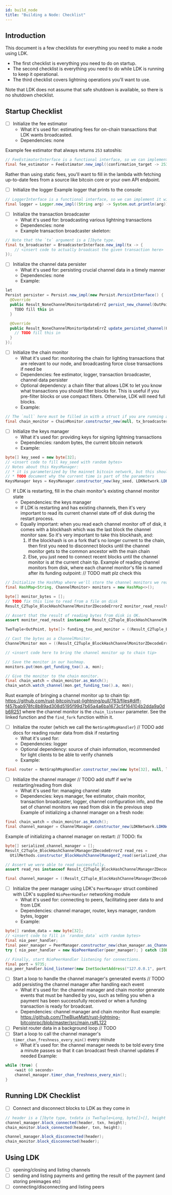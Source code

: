 ```yaml
---
id: build_node
title: "Building a Node: Checklist"
---
```


## Introduction

This document is a few checklists for everything you need to make a node using LDK.

* The first checklist is everything you need to do on startup.
* The second checklist is everything you need to do while LDK is running to keep it operational.
* The third checklist covers lightning operations you'll want to use.

Note that LDK does not assume that safe shutdown is available, so there is no 
shutdown checklist.

## Startup Checklist
- [ ] Initialize the fee estimator
  * What it's used for: estimating fees for on-chain transactions that LDK wants broadcasted.
  * Dependencies: none

Example fee estimator that always returns `253` satoshis:
```java
// FeeEstimatorInterface is a functional interface, so we can implement it with a lambda
final fee_estimator = FeeEstimator.new_impl((confirmation_target -> 253));
```
Rather than using static fees, you'll want to fill in the lambda with fetching up-to-date fees from a source like bitcoin core or your own API endpoint.
- [ ] Initialize the logger
Example logger that prints to the console:
```java
// LoggerInterface is a functional interface, so we can implement it with a lambda
final logger = Logger.new_impl((String arg) -> System.out.println(arg));
```
- [ ] Initialize the transaction broadcaster
  * What it's used for: broadcasting various lightning transactions 
  * Dependencies: none
  * Example transaction broadcaster skeleton:
```java
// Note that the `tx` argument is a []byte type. 
final tx_broadcaster = BroadcasterInterface.new_impl(tx -> {
    // <insert code to actually broadcast the given transaction here>
});
```
- [ ] Initialize the channel data persister
  * What it's used for: persisting crucial channel data in a timely manner
  * Dependencies: none
  * Example:
```java
let 
Persist persister = Persist.new_impl(new Persist.PersistInterface() {
  @Override
  public Result_NoneChannelMonitorUpdateErrZ persist_new_channel(OutPoint id, ChannelMonitor data) {
    TODO fill this in
  }

  @Override
  public Result_NoneChannelMonitorUpdateErrZ update_persisted_channel(OutPoint id, ChannelMonitorUpdate update, ChannelMonitor data) {
    // TODO fill this in
  }
});
```
- [ ] Initialize the chain monitor
  * What it's used for: monitoring the chain for lighting transactions that are relevant to our node, and broadcasting force close transactions if need be
  * Dependencies: fee estimator, logger, transaction broadcaster, channel data persister
  * Optional dependency: a chain filter that allows LDK to let you know what transactions you should filter blocks for. This is useful if you pre-filter blocks or use compact filters. Otherwise, LDK will need full blocks.
  * Example:
```java
// The `null` here must be filled in with a struct if you are running a light client.
final chain_monitor = ChainMonitor.constructor_new(null, tx_broadcaster, logger, fee_estimator, persister);
```
- [ ] Initialize the keys manager
  * What it's used for: providing keys for signing lightning transactions
  * Dependencies: random bytes, the current bitcoin network
  * Example:
```java
byte[] key_seed = new byte[32];
// <insert code to fill key_seed with random bytes>
// Notes about this KeysManager:
// * it is parameterized by the mainnet bitcoin network, but this should be swapped out for testnet or regtest as needed.
// * TODO document why the current time is part of the parameters
KeysManager keys = KeysManager.constructor_new(key_seed, LDKNetwork.LDKNetwork_Bitcoin, System.currentTimeMillis() / 1000, (int) (System.currentTimeMillis() * 1000));
```
- [ ] If LDK is restarting, fill in the chain monitor's existing channel monitor state
  * Dependencies: the keys manager
  * If LDK is restarting and has existing channels, then it's very important to read its current channel state off of disk during the restart process.
  * Equally important: when you read each channel monitor off of disk, it comes with a blockhash which was the last block the channel monitor saw. So it's very important to take this blockhash, and:
    1. If the blockhash is on a fork that's no longer current to the chain, then first you need to disconnect blocks until the channel monitor gets to the common ancestor with the main chain
    2. Else, you just need to connect recent blocks until the channel monitor is at the current chain tip.
Example of reading channel monitors from disk, where each channel monitor's file is named after its funding outpoint: // TODO matt plz check this
```java
// Initialize the HashMap where we'll store the channel monitors we read from disk.
final HashMap<String, ChannelMonitor> monitors = new HashMap<>();

byte[] monitor_bytes = [];
// TODO fix this line to read from a file on disk
Result_C2Tuple_BlockHashChannelMonitorZDecodeErrorZ monitor_read_result = UtilMethods.constructor_BlockHashChannelMonitorZ_read(monitor_bytes, keys_interface);

// Assert that the result of reading bytes from disk is OK.
assert monitor_read_result instanceof Result_C2Tuple_BlockHashChannelMonitorZDecodeErrorZ.Result_C2Tuple_BlockHashChannelMonitorZDecodeErrorZ_OK;

TwoTuple<OutPoint, byte[]> funding_txo_and_monitor = ((Result_C2Tuple_BlockHashChannelMonitorZDecodeErrorZ.Result_C2Tuple_BlockHashChannelMonitorZDecodeErrorZ_OK) roundtrip_monitor)

// Cast the bytes as a ChannelMonitor.
ChannelMonitor mon = ((Result_C2Tuple_BlockHashChannelMonitorZDecodeErrorZ.Result_C2Tuple_BlockHashChannelMonitorZDecodeErrorZ_OK) res).res.b;

// <insert code here to bring the channel monitor up to chain tip>

// Save the monitor in our hashmap.
monitors.put(mon.get_funding_txo().a, mon);

// Give the monitor to the chain monitor.
final chain_watch = chain_monitor.as_Watch();
chain_watch.watch_channel(mon.get_funding_txo().a, mon);
```

Rust example of bringing a channel monitor up to chain tip: https://github.com/rust-bitcoin/rust-lightning/pull/763/files#diff-f457bab978fc8b89ad308d5195f99d7b65a4a6ba1673c5f164104b2dda9a0db6R251 where the channel monitor is the `chain_listener` parameter. See the linked function and the `find_fork` function within it.
- [ ] Initialize the router (which we call the `NetGraphMsgHandler`)
// TODO add docs for reading router data from disk if restarting
    * What it's used for: 
    * Dependencies: logger
    * Optional dependency: source of chain information, recommended for light clients to be able to verify channels
    * Example:
```java
final router = NetGraphMsgHandler.constructor_new(new byte[32], null, logger);
```
- [ ] Initialize the channel manager
// TODO add stuff if we're restarting/reading from disk
    * What it's used for: managing channel state
    * Dependencies: keys manager, fee estimator, chain monitor, transaction broadcaster, logger, channel configuration info, and the set of channel monitors we read from disk in the previous step
Example of initializing a channel manager on a fresh node:
```java
final chain_watch = chain_monitor.as_Watch();
final channel_manager = ChannelManager.constructor_new(LDKNetwork.LDKNetwork_Bitcoin, FeeEstimator.new_impl(confirmation_target -> 0), chain_watch, tx_broadcaster, logger, keys_interface, UserConfig.constructor_default(), 1);
```
Example of initializing a channel manager on restart: // TODO: fix
```java
byte[] serialized_channel_manager = [];
Result_C2Tuple_BlockHashChannelManagerZDecodeErrorZ read_res =
  UtilMethods.constructor_BlockHashChannelManagerZ_read(serialized_channel_manager, keys_interface, fee_estimator, chain_watch, tx_broadcaster, logger, UserConfig.constructor_default(), monitors);

// Assert we were able to read successfully.
assert read_res instanceof Result_C2Tuple_BlockHashChannelManagerZDecodeErrorZ.Result_C2Tuple_BlockHashChannelManagerZDecodeErrorZ_OK;

final channel_manager = ((Result_C2Tuple_BlockHashChannelManagerZDecodeErrorZ.Result_C2Tuple_BlockHashChannelManagerZDecodeErrorZ_OK) read_res).res.b;
```
- [ ] Initialize the peer manager using LDK's `PeerManager` struct combined with LDK's supplied `NioPeerHandler` networking module
  * What it's used for: connecting to peers, facilitating peer data to and from LDK
  * Dependencies: channel manager, router, keys manager, random bytes, logger
  * Example:
```java
byte[] random_data = new byte[32];
// <insert code to fill in `random_data` with random bytes>
final nio_peer_handler;
final peer_manager = PeerManager.constructor_new(chan_manager.as_ChannelMessageHandler(), router.as_RoutingMessageHandler(), keys_interface.get_node_secret(), random_data, logger);
try { nio_peer_handler = new NioPeerHandler(peer_manager); } catch (IOException e) { assert false; }

// Finally, start NioPeerHandler listening for connections.
final port = 9735;
nio_peer_handler.bind_listener(new InetSocketAddress("127.0.0.1", port));
```
- [ ] Start a loop to handle the channel manager's generated events
// TODO add persisting the channel manager after handling each event
    * What it's used for: the channel manager and chain monitor generate events that must be handled by you, such as telling you when a payment has been successfully received or when a funding transaction is ready for broadcast.
    * Dependencies: channel manager and chain monitor
Rust example: https://github.com/TheBlueMatt/rust-lightning-bitcoinrpc/blob/master/src/main.rs#L122
- [ ] Persist router data in a background loop // TODO
- [ ] Start a loop to call the channel manager's `timer_chan_freshness_every_min()` every minute
  * What it's used for: the channel manager needs to be told every time a minute passes so that it can broadcast fresh channel updates if needed
Example:
```java
while (true) {
    <wait 60 seconds>
    channel_manager.timer_chan_freshness_every_min();
}
```

## Running LDK Checklist
- [ ] Connect and disconnect blocks to LDK as they come in
```java
// header is a []byte type, txdata is TwoTuple<Long, byte[]>[], height is `int`
channel_manager.block_connected(header, txn, height);
chain_monitor.block_connected(header, txn, height);

channel_manager.block_disconnected(header);
chain_monitor.block_disconnected(header);
```

## Using LDK
- [ ] opening/closing and listing channels
- [ ] sending and listing payments and getting the result of the payment (and storing preimages etc)
- [ ] connecting/disconnecting and listing peers
